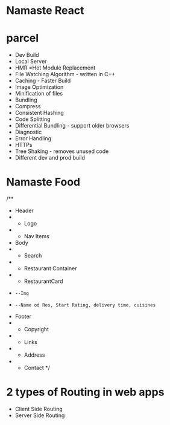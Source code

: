 # Namaste React


# parcel
- Dev Build
- Local Server
- HMR =Hot Module Replacement
- File Watching Algorithm - written in C++
- Caching - Faster Build
- Image Optimization
- Minification of files
- Bundling
- Compress
- Consistent Hashing
- Code Splitting
- Differential Bundling - support older browsers
- Diagnostic
- Error Handling
- HTTPs
- Tree Shaking - removes unused code
- Different dev and prod build

# Namaste Food

/**
 * Header
 *  - Logo
 *  - Nav Items
 * Body
 *  - Search
 *  - Restaurant Container
 *   - RestaurantCard 
 *     --Img
 *     --Name od Res, Start Rating, delivery time, cuisines
 * Footer
 *  - Copyright
 *  - Links
 *  - Address
 *  - Contact
 */

 # 2 types of Routing in web apps
  - Client Side Routing
  - Server Side Routing
